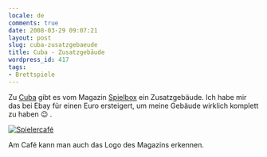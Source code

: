 ```yaml
---
locale: de
comments: true
date: 2008-03-29 09:07:21
layout: post
slug: cuba-zusatzgebaeude
title: Cuba - Zusatzgebäude
wordpress_id: 417
tags:
- Brettspiele
---
```


Zu [Cuba](http://blog.wannawork.de/index.php/2008/03/21/cuba) gibt es vom
Magazin [Spielbox](http://www.spielbox.de) ein Zusatzgebäude. Ich habe mir das
bei Ebay für einen Euro ersteigert, um meine Gebäude wirklich komplett zu haben
:wink: .

[![Spielercafé](http://farm3.static.flickr.com/2307/2369969651_eef7fd4163_m.jpg)](http://www.flickr.com/photos/wannawork/2369969651/)

Am Café kann man auch das Logo des Magazins erkennen.
